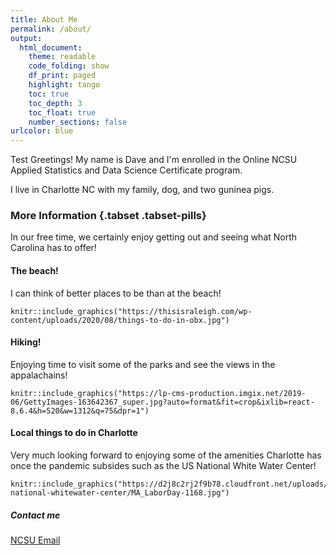 ```yaml
---
title: About Me
permalink: /about/
output:
  html_document:
    theme: readable
    code_folding: show
    df_print: paged
    highlight: tango
    toc: true
    toc_depth: 3
    toc_float: true
    number_sections: false
urlcolor: blue
---
```


 Test Greetings!  My name is Dave and I'm enrolled in the Online NCSU Applied Statistics and Data Science Certificate program.

I live in Charlotte NC with my family, dog, and two guninea pigs.


### More Information {.tabset .tabset-pills}

In our free time, we certainly enjoy getting out and seeing what North Carolina has to offer!

#### The beach!

I can think of better places to be than at the beach!

```{r echo=FALSE, fig.align='center', out.width="25%" }
knitr::include_graphics("https://thisisraleigh.com/wp-content/uploads/2020/08/things-to-do-in-obx.jpg")
```

#### Hiking!

Enjoying time to visit some of the parks and see the views in the appalachains!

```{r echo=FALSE, fig.align='center', out.width="25%"}
knitr::include_graphics("https://lp-cms-production.imgix.net/2019-06/GettyImages-163642367_super.jpg?auto=format&fit=crop&ixlib=react-8.6.4&h=520&w=1312&q=75&dpr=1")
```

#### Local things to do in Charlotte

Very much looking forward to enjoying some of the amenities Charlotte has once the pandemic subsides such as the US National White Water Center!

```{r echo=FALSE, fig.align='center', out.width="25%"}
knitr::include_graphics("https://d2j8c2rj2f9b78.cloudfront.net/uploads/us-national-whitewater-center/MA_LaborDay-1168.jpg")
```


##### Contact me

[NCSU Email](dberger2@NCSU.edu)
